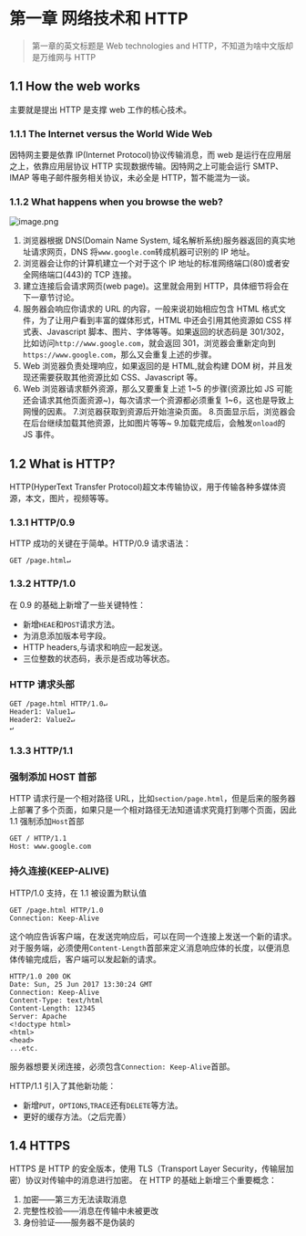 # 第一章 网络技术和 HTTP

> 第一章的英文标题是 Web technologies and HTTP，不知道为啥中文版却是万维网与 HTTP

## 1.1 How the web works

主要就是提出 HTTP 是支撑 web 工作的核心技术。

### 1.1.1 The Internet versus the World Wide Web

因特网主要是依靠 IP(Internet Protocol)协议传输消息，而 web 是运行在应用层之上，依靠应用层协议 HTTP 实现数据传输。因特网之上可能会运行 SMTP、IMAP 等电子邮件服务相关协议，未必全是 HTTP，暂不能混为一谈。

### 1.1.2 What happens when you browse the web?

![image.png](https://drek4537l1klr.cloudfront.net/pollard/HighResolutionFigures/figure_1-1.png)

1. 浏览器根据 DNS(Domain Name System, 域名解析系统)服务器返回的真实地址请求网页，DNS 将`www.google.com`转成机器可识别的 IP 地址。
2. 浏览器会让你的计算机建立一个对于这个 IP 地址的标准网络端口(80)或者安全网络端口(443)的 TCP 连接。
3. 建立连接后会请求网页(web page)。这里就会用到 HTTP，具体细节将会在下一章节讨论。
4. 服务器会响应你请求的 URL 的内容，一般来说初始相应包含 HTML 格式文件，为了让用户看到丰富的媒体形式，HTML 中还会引用其他资源如 CSS 样式表、Javascript 脚本、图片、字体等等。如果返回的状态码是 301/302，比如访问`http://www.google.com`，就会返回 301，浏览器会重新定向到`https://www.google.com`，那么又会重复上述的步骤。
5. Web 浏览器负责处理响应，如果返回的是 HTML,就会构建 DOM 树，并且发现还需要获取其他资源比如 CSS、Javascript 等。
6. Web 浏览器请求额外资源，那么又要重复上述 1~5 的步骤(资源比如 JS 可能还会请求其他页面资源~)，每次请求一个资源都必须重复 1~6，这也是导致上网慢的因素。 7.浏览器获取到资源后开始渲染页面。 8.页面显示后，浏览器会在后台继续加载其他资源，比如图片等等~ 9.加载完成后，会触发`onload`的 JS 事件。

## 1.2 What is HTTP?

HTTP(HyperText Transfer Protocol)超文本传输协议，用于传输各种多媒体资源，本文，图片，视频等等。

### 1.3.1 HTTP/0.9

HTTP 成功的关键在于简单。HTTP/0.9 请求语法：

```
GET /page.html↵
```

### 1.3.2 HTTP/1.0

在 0.9 的基础上新增了一些关键特性：

- 新增`HEAE`和`POST`请求方法。
- 为消息添加版本号字段。
- HTTP headers,与请求和响应一起发送。
- 三位整数的状态码，表示是否成功等状态。

### HTTP 请求头部

```
GET /page.html HTTP/1.0↵
Header1: Value1↵
Header2: Value2↵
↵
```

### 1.3.3 HTTP/1.1

### 强制添加 HOST 首部

HTTP 请求行是一个相对路径 URL，比如`section/page.html`，但是后来的服务器上部署了多个页面，如果只是一个相对路径无法知道请求究竟打到哪个页面，因此 1.1 强制添加`Host`首部

```
GET / HTTP/1.1
Host: www.google.com
```

### 持久连接(KEEP-ALIVE)

HTTP/1.0 支持，在 1.1 被设置为默认值

```
GET /page.html HTTP/1.0
Connection: Keep-Alive
```

这个响应告诉客户端，在发送完响应后，可以在同一个连接上发送一个新的请求。对于服务端，必须使用`Content-Length`首部来定义消息响应体的长度，以便消息体传输完成后，客户端可以发起新的请求。

```
HTTP/1.0 200 OK
Date: Sun, 25 Jun 2017 13:30:24 GMT
Connection: Keep-Alive
Content-Type: text/html
Content-Length: 12345
Server: Apache
<!doctype html>
<html>
<head>
...etc.
```

服务器想要关闭连接，必须包含`Connection: Keep-Alive`首部。

HTTP/1.1 引入了其他新功能：

- 新增`PUT`，`OPTIONS`,`TRACE`还有`DELETE`等方法。
- 更好的缓存方法。（之后完善）

## 1.4 HTTPS

HTTPS 是 HTTP 的安全版本，使用 TLS（Transport Layer Security，传输层加密）协议对传输中的消息进行加密。
在 HTTP 的基础上新增三个重要概念：

1. 加密——第三方无法读取消息
2. 完整性校验——消息在传输中未被更改
3. 身份验证——服务器不是伪装的
